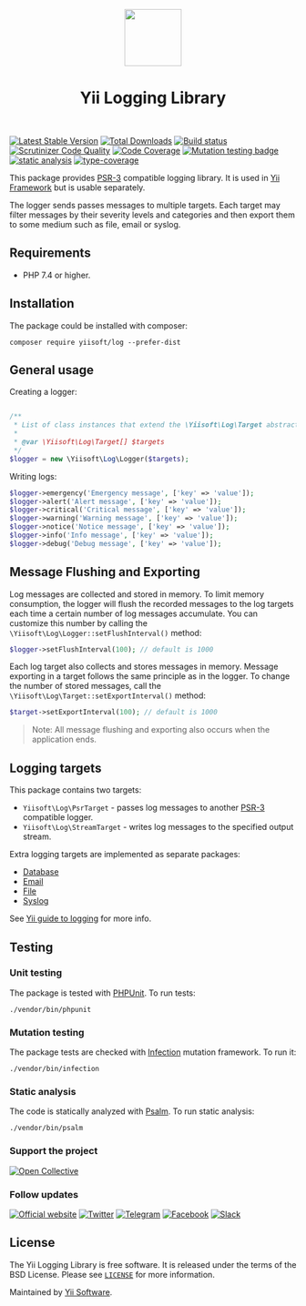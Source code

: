 <p align="center">
    <a href="https://github.com/yiisoft" target="_blank">
        <img src="https://yiisoft.github.io/docs/images/yii_logo.svg" height="100px">
    </a>
    <h1 align="center">Yii Logging Library</h1>
    <br>
</p>

[![Latest Stable Version](https://poser.pugx.org/yiisoft/log/v/stable.png)](https://packagist.org/packages/yiisoft/log)
[![Total Downloads](https://poser.pugx.org/yiisoft/log/downloads.png)](https://github.com/yiisoft/log/actions?query=workflow%3Abuild)
[![Build status](https://github.com/yiisoft/log/workflows/build/badge.svg)](https://github.com/yiisoft/log/actions?query=workflow%3Abuild)
[![Scrutinizer Code Quality](https://scrutinizer-ci.com/g/yiisoft/log/badges/quality-score.png?b=master)](https://scrutinizer-ci.com/g/yiisoft/log/?branch=master)
[![Code Coverage](https://scrutinizer-ci.com/g/yiisoft/log/badges/coverage.png?b=master)](https://scrutinizer-ci.com/g/yiisoft/log/?branch=master)
[![Mutation testing badge](https://img.shields.io/endpoint?style=flat&url=https%3A%2F%2Fbadge-api.stryker-mutator.io%2Fgithub.com%2Fyiisoft%2Flog%2Fmaster)](https://dashboard.stryker-mutator.io/reports/github.com/yiisoft/log/master)
[![static analysis](https://github.com/yiisoft/log/workflows/static%20analysis/badge.svg)](https://github.com/yiisoft/log/actions?query=workflow%3A%22static+analysis%22)
[![type-coverage](https://shepherd.dev/github/yiisoft/log/coverage.svg)](https://shepherd.dev/github/yiisoft/log)

This package provides [PSR-3](https://www.php-fig.org/psr/psr-3/) compatible logging library. It is used in
[Yii Framework](http://www.yiiframework.com/) but is usable separately.

The logger sends passes messages to multiple targets. Each target may filter messages by their severity levels and categories and then export them to some medium such as file, email or syslog.

## Requirements

- PHP 7.4 or higher.

## Installation

The package could be installed with composer:

```
composer require yiisoft/log --prefer-dist
```

## General usage

Creating a logger:

```php

/**
 * List of class instances that extend the \Yiisoft\Log\Target abstract class.
 * 
 * @var \Yiisoft\Log\Target[] $targets
 */
$logger = new \Yiisoft\Log\Logger($targets);
```

Writing logs:

```php
$logger->emergency('Emergency message', ['key' => 'value']);
$logger->alert('Alert message', ['key' => 'value']);
$logger->critical('Critical message', ['key' => 'value']);
$logger->warning('Warning message', ['key' => 'value']);
$logger->notice('Notice message', ['key' => 'value']);
$logger->info('Info message', ['key' => 'value']);
$logger->debug('Debug message', ['key' => 'value']);
```

## Message Flushing and Exporting

Log messages are collected and stored in memory. To limit memory consumption, the logger will flush
the recorded messages to the log targets each time a certain number of log messages accumulate.
You can customize this number by calling the `\Yiisoft\Log\Logger::setFlushInterval()` method:

```php
$logger->setFlushInterval(100); // default is 1000
```

Each log target also collects and stores messages in memory.
Message exporting in a target follows the same principle as in the logger.
To change the number of stored messages, call the `\Yiisoft\Log\Target::setExportInterval()` method:

```php
$target->setExportInterval(100); // default is 1000
```

> Note: All message flushing and exporting also occurs when the application ends.

## Logging targets

This package contains two targets:

- `Yiisoft\Log\PsrTarget` - passes log messages to another [PSR-3](https://www.php-fig.org/psr/psr-3/) compatible logger.
- `Yiisoft\Log\StreamTarget` - writes log messages to the specified output stream.

Extra logging targets are implemented as separate packages:

- [Database](https://github.com/yiisoft/log-target-db)
- [Email](https://github.com/yiisoft/log-target-email)
- [File](https://github.com/yiisoft/log-target-file)
- [Syslog](https://github.com/yiisoft/log-target-syslog)

See [Yii guide to logging](https://github.com/yiisoft/docs/blob/master/guide/en/runtime/logging.md) for more info.

## Testing

### Unit testing

The package is tested with [PHPUnit](https://phpunit.de/). To run tests:

```shell
./vendor/bin/phpunit
```

### Mutation testing

The package tests are checked with [Infection](https://infection.github.io/) mutation framework. To run it:

```shell
./vendor/bin/infection
```

### Static analysis

The code is statically analyzed with [Psalm](https://psalm.dev/). To run static analysis:

```shell
./vendor/bin/psalm
```

### Support the project

[![Open Collective](https://img.shields.io/badge/Open%20Collective-sponsor-7eadf1?logo=open%20collective&logoColor=7eadf1&labelColor=555555)](https://opencollective.com/yiisoft)

### Follow updates

[![Official website](https://img.shields.io/badge/Powered_by-Yii_Framework-green.svg?style=flat)](https://www.yiiframework.com/)
[![Twitter](https://img.shields.io/badge/twitter-follow-1DA1F2?logo=twitter&logoColor=1DA1F2&labelColor=555555?style=flat)](https://twitter.com/yiiframework)
[![Telegram](https://img.shields.io/badge/telegram-join-1DA1F2?style=flat&logo=telegram)](https://t.me/yii3en)
[![Facebook](https://img.shields.io/badge/facebook-join-1DA1F2?style=flat&logo=facebook&logoColor=ffffff)](https://www.facebook.com/groups/yiitalk)
[![Slack](https://img.shields.io/badge/slack-join-1DA1F2?style=flat&logo=slack)](https://yiiframework.com/go/slack)

## License

The Yii Logging Library is free software. It is released under the terms of the BSD License.
Please see [`LICENSE`](./LICENSE.md) for more information.

Maintained by [Yii Software](https://www.yiiframework.com/).
